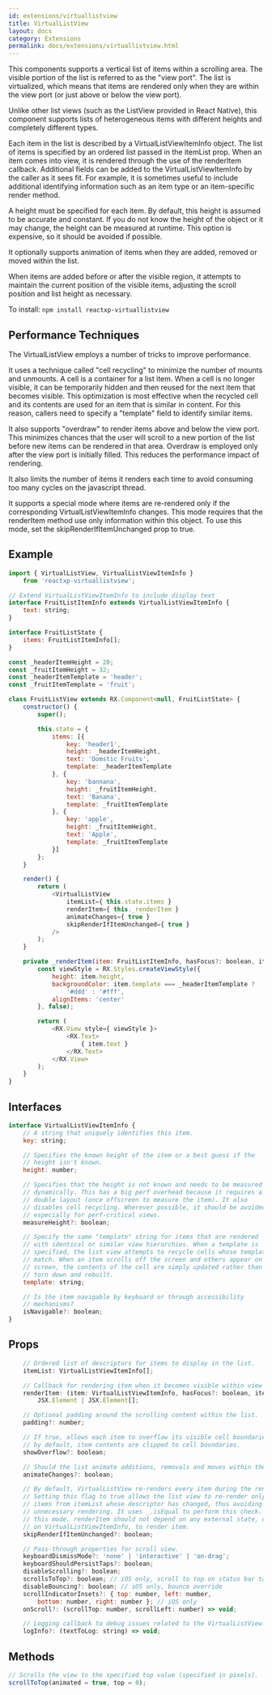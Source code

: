 ```yaml
---
id: extensions/virtuallistview
title: VirtualListView
layout: docs
category: Extensions
permalink: docs/extensions/virtuallistview.html
---
```


This components supports a vertical list of items within a scrolling area. The visible portion of the list is referred to as the "view port". The list is virtualized, which means that items are rendered only when they are within the view port (or just above or below the view port).

Unlike other list views (such as the ListView provided in React Native), this component supports lists of heterogeneous items with different heights and completely different types.

Each item in the list is described by a VirtualListViewItemInfo object. The list of items is specified by an ordered list passed in the itemList prop. When an item comes into view, it is rendered through the use of the renderItem callback. Additional fields can be added to the VirtualListViewItemInfo by the caller as it sees fit. For example, it is sometimes useful to include additional identifying information such as an item type or an item-specific render method.

A height must be specified for each item. By default, this height is assumed to be accurate and constant. If you do not know the height of the object or it may change, the height can be measured at runtime. This option is expensive, so it should be avoided if possible.

It optionally supports animation of items when they are added, removed or moved within the list.

When items are added before or after the visible region, it attempts to maintain the current position of the visible items, adjusting the scroll position and list height as necessary.

To install: ```npm install reactxp-virtuallistview```

## Performance Techniques

The VirtualListView employs a number of tricks to improve performance.

It uses a technique called "cell recycling" to minimize the number of mounts and unmounts. A cell is a container for a list item. When a cell is no longer visible, it can be temporarily hidden and then reused for the next item that becomes visible. This optimization is most effective when the recycled cell and its contents are used for an item that is similar in content. For this reason, callers need to specify a "template" field to identify similar items.

It also supports "overdraw" to render items above and below the view port. This minimizes chances that the user will scroll to a new portion of the list before new items can be rendered in that area. Overdraw is employed only after the view port is initially filled. This reduces the performance impact of rendering.

It also limits the number of items it renders each time to avoid consuming too many cycles on the javascript thread.

It supports a special mode where items are re-rendered only if the corresponding VirtualListViewItemInfo changes. This mode requires that the renderItem method use only information within this object. To use this mode, set the skipRenderIfItemUnchanged prop to true.

## Example
``` javascript
import { VirtualListView, VirtualListViewItemInfo }
    from 'reactxp-virtuallistview';

// Extend VirtualListViewItemInfo to include display text
interface FruitListItemInfo extends VirtualListViewItemInfo {
    text: string;
}

interface FruitListState {
    items: FruitListItemInfo[];
}

const _headerItemHeight = 20;
const _fruitItemHeight = 32;
const _headerItemTemplate = 'header';
const _fruitItemTemplate = 'fruit';

class FruitListView extends RX.Component<null, FruitListState> {
    constructor() {
        super();

        this.state = {
            items: [{
                key: 'header1',
                height: _headerItemHeight,
                text: 'Domstic Fruits',
                template: _headerItemTemplate
            }, {
                key: 'bannana',
                height: _fruitItemHeight,
                text: 'Banana',
                template: _fruitItemTemplate
            }, {
                key: 'apple',
                height: _fruitItemHeight,
                text: 'Apple',
                template: _fruitItemTemplate
            }]
        };
    }

    render() {
        return (
            <VirtualListView
                itemList={ this.state.items }
                renderItem={ this._renderItem }
                animateChanges={ true }
                skipRenderIfItemUnchanged={ true }
            />
        );
    }

    private _renderItem(item: FruitListItemInfo, hasFocus?: boolean, itemIndex?: number) {
        const viewStyle = RX.Styles.createViewStyle({
            height: item.height,
            backgroundColor: item.template === _headerItemTemplate ?
                '#ddd' : '#fff',
            alignItems: 'center'
        }, false);

        return (
            <RX.View style={ viewStyle }>
                <RX.Text>
                    { item.text }
                </RX.Text>
            </RX.View>
        );
    }
}
```


## Interfaces
``` javascript
interface VirtualListViewItemInfo {
    // A string that uniquely identifies this item.
    key: string;

    // Specifies the known height of the item or a best guess if the
    // height isn't known.
    height: number;

    // Specifies that the height is not known and needs to be measured
    // dynamically. This has a big perf overhead because it requires a
    // double layout (once offscreen to measure the item). It also
    // disables cell recycling. Wherever possible, it should be avoided,
    // especially for perf-critical views.
    measureHeight?: boolean;

    // Specify the same "template" string for items that are rendered
    // with identical or similar view hierarchies. When a template is
    // specified, the list view attempts to recycle cells whose templates
    // match. When an item scrolls off the screen and others appear on
    // screen, the contents of the cell are simply updated rather than
    // torn down and rebuilt.
    template: string;

    // Is the item navigable by keyboard or through accessibility
    // mechanisms?
    isNavigable?: boolean;
}
```

## Props
``` javascript
    // Ordered list of descriptors for items to display in the list.
    itemList: VirtualListViewItemInfo[];

    // Callback for rendering item when it becomes visible within view port.
    renderItem: (item: VirtualListViewItemInfo, hasFocus?: boolean, itemIndex?: number) =>
        JSX.Element | JSX.Element[];

    // Optional padding around the scrolling content within the list.
    padding?: number;

    // If true, allows each item to overflow its visible cell boundaries;
    // by default, item contents are clipped to cell boundaries.
    showOverflow?: boolean;

    // Should the list animate additions, removals and moves within the list?
    animateChanges?: boolean;

    // By default, VirtualListView re-renders every item during the render.
    // Setting this flag to true allows the list view to re-render only
    // items from itemList whose descriptor has changed, thus avoiding
    // unnecessary rendering. It uses _.isEqual to perform this check. In
    // this mode, renderItem should not depend on any external state, only
    // on VirtualListViewItemInfo, to render item.
    skipRenderIfItemUnchanged?: boolean;

    // Pass-through properties for scroll view.
    keyboardDismissMode?: 'none' | 'interactive' | 'on-drag';
    keyboardShouldPersistTaps?: boolean;
    disableScrolling?: boolean;
    scrollsToTop?: boolean; // iOS only, scroll to top on status bar tap
    disableBouncing?: boolean; // iOS only, bounce override
    scrollIndicatorInsets?: { top: number, left: number,
        bottom: number, right: number }; // iOS only
    onScroll?: (scrollTop: number, scrollLeft: number) => void;

    // Logging callback to debug issues related to the VirtualListView.
    logInfo?: (textToLog: string) => void;
```

## Methods
``` javascript
// Scrolls the view to the specified top value (specified in pixels).
scrollToTop(animated = true, top = 0);
```

